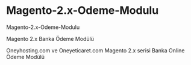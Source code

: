 # Magento-2.x-Odeme-Modulu

Magento-2.x-Odeme-Modulu

Magento 2.x Banka Ödeme Modülü

Oneyhosting.com ve Oneyeticaret.com Magento 2.x serisi Banka Online Ödeme Modülü
